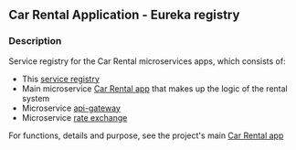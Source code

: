 ## Car Rental Application - Eureka registry 

### Description
Service registry for the Car Rental microservices apps, which consists of:
- This [service registry](https://github.com/osho81/car-rental-service-registry)
- Main microservice [Car Rental app](https://github.com/osho81/car-rental) that makes up the logic of the rental system
- Microservice [api-gateway](https://github.com/osho81/car-rental-api-gateway)
- Microservice [rate exchange](https://github.com/osho81/car-rental-exchange-service)


For functions, details and purpose, see the project's main [Car Rental app](https://github.com/osho81/car-rental)